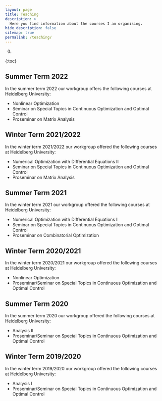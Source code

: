 ```yaml
---
layout: page
title: Teaching
description: >
  Here you find information about the courses I am organising.
hide_description: false
sitemap: true
permalink: /teaching/
---
```


0. 
{:toc}

## Summer Term 2022

In the summer term 2022 our workgroup offers the following courses at Heidelberg University: 
  - Nonlinear Optimization
  - Seminar on Special Topics in Continuous Optimization and Optimal Control
  - Proseminar on Matrix Analysis

## Winter Term 2021/2022

In the winter term 2021/2022 our workgroup offered the following courses at Heidelberg University: 
  - Numerical Optimization with Differential Equations II
  - Seminar on Special Topics in Continuous Optimization and Optimal Control
  - Proseminar on Matrix Analysis

## Summer Term 2021

In the winter term 2021 our workgroup offered the following courses at Heidelberg University: 
  - Numerical Optimization with Differential Equations I
  - Seminar on Special Topics in Continuous Optimization and Optimal Control
  - Proseminar on Combinatorial Optimization

## Winter Term 2020/2021

In the winter term 2020/2021 our workgroup offered the following courses at Heidelberg University: 
  - Nonlinear Optimization
  - Proseminar/Seminar on Special Topics in Continuous Optimization and Optimal Control

## Summer Term 2020

In the summer term 2020 our workgroup offered the following courses at Heidelberg University: 
  - Analysis II
  - Proseminar/Seminar on Special Topics in Continuous Optimization and Optimal Control

## Winter Term 2019/2020

In the winter term 2019/2020 our workgroup offered the following courses at Heidelberg University: 
  - Analysis I
  - Proseminar/Seminar on Special Topics in Continuous Optimization and Optimal Control

